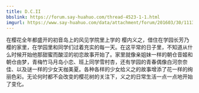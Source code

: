 ```yaml
---
title: D.C.II
bbslink: https://forum.say-huahuo.com/thread-4523-1-1.html
imgurl: https://www.say-huahuo.com/data/attachment/forum/201603/30/111345sgsijxjilxlp5fzw.jpg
---
```


在樱花全年都盛开的初音岛上的风见学院里上学的
樱内义之，借住在学园长芳乃樱的家里，在学园里和同学们过着充实的每一天。在这平常的日子里，不知道从什么时候开始他那甜蜜而酸涩的初恋故事开始了。家里就像亲姐妹一样的朝仓音姬和朝仓由梦，青梅竹马月岛小恋、班上同学雪村杏，还有学园的青春偶像白河奈奈佳、以及谜一样的少女天枷美夏。各种各样的少女给义之的故事增添了花一样的绚丽色彩。无论何时都不会改变的樱花树的关注下，义之的日常生活一点一点地开始了变化。<!--more-->
